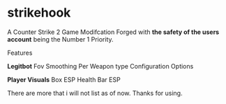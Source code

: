 # **strikehook**
A Counter Strike 2 Game Modifcation Forged with **the safety of the users account** being the Number 1 Priority.

Features

**Legitbot**
 Fov
 Smoothing
 Per Weapon type Configuration Options
 
 **Player Visuals**
 Box ESP
 Health Bar ESP

There are more that i will not list as of now. Thanks for using.
